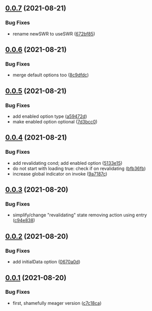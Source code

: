 ## [0.0.7](https://github.com/cicerchie/svelte-swr/compare/v0.0.6...v0.0.7) (2021-08-21)


### Bug Fixes

* rename newSWR to useSWR ([672bf85](https://github.com/cicerchie/svelte-swr/commit/672bf85ac145364b6d5d1280eed791dba8191a17))

## [0.0.6](https://github.com/cicerchie/svelte-swr/compare/v0.0.5...v0.0.6) (2021-08-21)


### Bug Fixes

* merge default options too ([8c9dfdc](https://github.com/cicerchie/svelte-swr/commit/8c9dfdcb51459bbb977727839dcedd0338fc8467))

## [0.0.5](https://github.com/cicerchie/svelte-swr/compare/v0.0.4...v0.0.5) (2021-08-21)


### Bug Fixes

* add enabled option type ([a59472d](https://github.com/cicerchie/svelte-swr/commit/a59472dc046874e4f5e06b51f283e21814d36f61))
* make enabled option optional ([7d3bcc0](https://github.com/cicerchie/svelte-swr/commit/7d3bcc02af07354e13fb97037cbbed5e13d676d5))

## [0.0.4](https://github.com/cicerchie/svelte-swr/compare/v0.0.3...v0.0.4) (2021-08-21)


### Bug Fixes

* add revalidating cond; add enabled option ([5133e15](https://github.com/cicerchie/svelte-swr/commit/5133e15c5f6bacb22c8dd9abb8f2ab7c7d2a48fb))
* do not start with loading true: check if on revalidating ([bfb36fb](https://github.com/cicerchie/svelte-swr/commit/bfb36fb22630928b4a343ef67c319a238df76842))
* increase global indicator on invoke ([9a7187c](https://github.com/cicerchie/svelte-swr/commit/9a7187c036e52f8f61ad0cb91c7d3841e7043809))

## [0.0.3](https://github.com/cicerchie/svelte-swr/compare/v0.0.2...v0.0.3) (2021-08-20)


### Bug Fixes

* simplify/change "revalidating" state removing action using entry ([c94e838](https://github.com/cicerchie/svelte-swr/commit/c94e838b66aed5c107f182217c77e1821f33b81f))

## [0.0.2](https://github.com/cicerchie/svelte-swr/compare/v0.0.1...v0.0.2) (2021-08-20)


### Bug Fixes

* add initialData option ([0670a0d](https://github.com/cicerchie/svelte-swr/commit/0670a0d59acedc3f8a4ba9efa1f5ef8aa4ee71b2))

## [0.0.1](https://github.com/cicerchie/svelte-swr/compare/v0.0.0...v0.0.1) (2021-08-20)


### Bug Fixes

* first, shamefully meager version ([c7c18ca](https://github.com/cicerchie/svelte-swr/commit/c7c18ca8b9cf71e829ea9f1922784f3ebbceca46))

